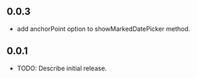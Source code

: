 ## 0.0.3
* add anchorPoint option to showMarkedDatePicker method.

## 0.0.1
* TODO: Describe initial release.
